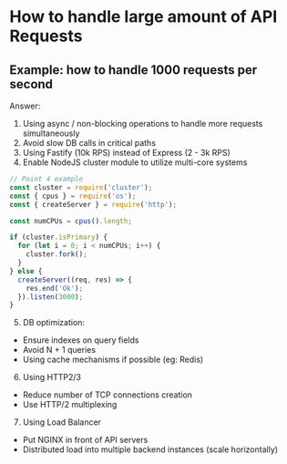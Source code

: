 # How to handle large amount of API Requests

## Example: how to handle 1000 requests per second

Answer:

1. Using async / non-blocking operations to handle more requests simultaneously
2. Avoid slow DB calls in critical paths
3. Using Fastify (10k RPS) instead of Express (2 - 3k RPS)
4. Enable NodeJS cluster module to utilize multi-core systems

```javascript
// Point 4 example
const cluster = require('cluster');
const { cpus } = require('os');
const { createServer } = require('http');

const numCPUs = cpus().length;

if (cluster.isPrimary) {
  for (let i = 0; i < numCPUs; i++) {
    cluster.fork();
  }
} else {
  createServer((req, res) => {
    res.end('Ok');
  }).listen(3000);
}
```

5. DB optimization:
  - Ensure indexes on query fields
  - Avoid N + 1 queries
  - Using cache mechanisms if possible (eg: Redis)

6. Using HTTP2/3
  - Reduce number of TCP connections creation
  - Use HTTP/2 multiplexing

7. Using Load Balancer
  - Put NGINX in front of API servers
  - Distributed load into multiple backend instances (scale horizontally)
